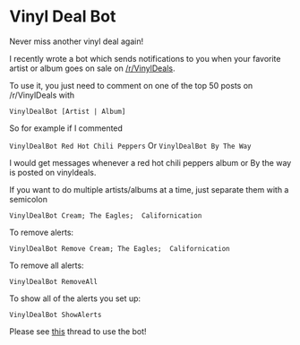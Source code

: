  # Vinyl Deal Bot

 Never miss another vinyl deal again!

I recently wrote a bot which sends notifications to you when your favorite artist or album goes on sale on  [/r/VinylDeals](/r/VinylDeals).

To use it, you just need to comment on one of the top 50 posts on /r/VinylDeals with 

```VinylDealBot [Artist | Album]```

So for example if I commented 

```VinylDealBot Red Hot Chili Peppers```
Or 
```VinylDealBot By The Way```

I would get messages whenever a red hot chili peppers album or By the way is posted on vinyldeals. 

If you want to do multiple artists/albums at a time, just separate them with a semicolon

```VinylDealBot Cream; The Eagles;  Californication```

To remove alerts:

```VinylDealBot Remove Cream; The Eagles;  Californication```

To remove all alerts:

```VinylDealBot RemoveAll```

To show all of the alerts you set up:

```VinylDealBot ShowAlerts```

Please see [this](https://www.reddit.com/r/VinylDeals/comments/7mm76p/discussion_introducing_the_vinyl_deal_bot/) thread to use the bot!
